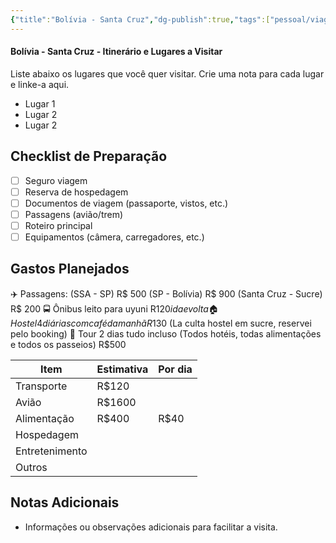 ```yaml
---
{"title":"Bolívia - Santa Cruz","dg-publish":true,"tags":["pessoal/viagem"],"permalink":"/4-review-do-caos/bolivia-santa-cruz/","dgPassFrontmatter":true}
---
```


#### Bolívia - Santa Cruz - Itinerário e Lugares a Visitar
Liste abaixo os lugares que você quer visitar. Crie uma nota para cada lugar e linke-a aqui.
- Lugar 1
- Lugar 2
- Lugar 2
## Checklist de Preparação
- [ ] Seguro viagem
- [ ] Reserva de hospedagem
- [ ] Documentos de viagem (passaporte, vistos, etc.)
- [ ] Passagens (avião/trem)
- [ ] Roteiro principal
- [ ] Equipamentos (câmera, carregadores, etc.)
## Gastos Planejados
✈️ Passagens:
    (SSA - SP) R$ 500
    (SP - Bolívia) R$ 900
    (Santa Cruz - Sucre) R$ 200
🚍 Ônibus leito para uyuni R$120 ida e volta
🏠 Hostel 4 diárias com café da manhã R$130 (La culta hostel em sucre, reservei pelo booking)
🎫 Tour 2 dias tudo incluso (Todos hotéis, todas alimentações e todos os passeios) R$500

| Item           | Estimativa | Por dia |
| -------------- | ---------- | ------- |
| Transporte     | R$120      |         |
| Avião          | R$1600     |         |
| Alimentação    | R$400      | R$40    |
| Hospedagem     |            |         |
| Entretenimento |            |         |
| Outros         |            |         |
## Notas Adicionais
- Informações ou observações adicionais para facilitar a visita.